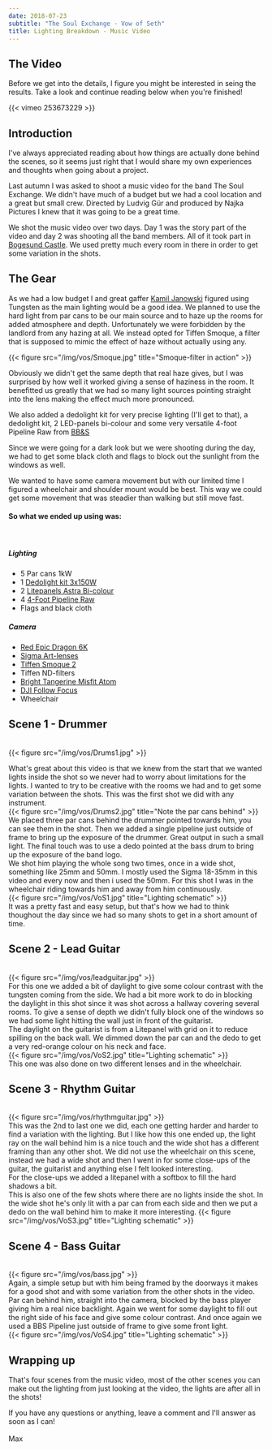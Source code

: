 ```yaml
---
date: 2018-07-23
subtitle: "The Soul Exchange - Vow of Seth"
title: Lighting Breakdown - Music Video
---
```


## The Video
Before we get into the details, I figure you might be interested in seing the results.
Take a look and continue reading below when you're finished!

{{< vimeo 253673229 >}}

## Introduction
I've always appreciated reading about how things are actually done behind the scenes, so 
it seems just right that I would share my own experiences and thoughts when going about a project.

Last autumn I was asked to shoot a music video for the band The Soul Exchange. We didn't have much of a budget
but we had a cool location and a great but small crew. Directed by Ludvig Gür and produced by Najka Pictures I knew 
that it was going to be a great time. 

We shot the music video over two days. Day 1 was the story part of the video and day 2 was shooting all the band members.
All of it took part in [Bogesund Castle](https://goo.gl/maps/EKSzBHcfHZw). We used pretty much every room in there in order 
to get some variation in the shots.

## The Gear
As we had a low budget I and great gaffer [Kamil Janowski](http://www.kjanowski.com/) figured using 
Tungsten as the main lighting would be a good idea. We planned to use the hard light from par cans to 
be our main source and to haze up the rooms for added atmosphere and depth. Unfortunately we were 
forbidden by the landlord from any hazing at all. We instead opted for Tiffen Smoque, a filter that is
supposed to mimic the effect of haze without actually using any. 

{{< figure src="/img/vos/Smoque.jpg" title="Smoque-filter in action" >}}

Obviously we didn't get the same 
depth that real haze gives, but I was surprised by how well it worked giving a sense of haziness in the room. It benefitted us greatly that we had so many light sources pointing straight into the lens making the effect much more pronounced.

We also added a dedolight kit for very precise lighting (I'll get to that), a dedolight kit, 2 LED-panels 
bi-colour and some very versatile 4-foot Pipeline Raw from [BB&S](https://bbsrentalsupport.com/collections/pipeline-system)

Since we were going for a dark look but we were shooting during the day, we had to get some black cloth and flags to block out the sunlight from the windows as well.

We wanted to have some camera movement but with our limited time I figured a wheelchair and shoulder mount would be best. This way we could get some movement that was steadier than walking but still move
fast.
<br>
#### So what we ended up using was: 
<br>

##### Lighting
* 5 Par cans 1kW
* 1 [Dedolight kit 3x150W](http://www.dedolight.com/dedolight/default.php?la=0&pg=0000040003)
* 2 [Litepanels Astra Bi-colour](http://www.litepanels.com/en-DE/Shop/products/led-lights-astra-1x1-bicolor)
* 4 [4-Foot Pipeline Raw](https://bbsrentalsupport.com/collections/pipeline-system)
* Flags and black cloth

##### Camera
* [Red Epic Dragon 6K](http://www.red.com/products/epic-dragon)
* [Sigma Art-lenses](https://www.sigmaphoto.com/lenses/art)
* [Tiffen Smoque 2](https://tiffen.com/diffusion/)
* Tiffen ND-filters
* [Bright Tangerine Misfit Atom](https://www.brighttangerine.com/misfit-atom/)
* [DJI Follow Focus](https://www.dji.com/focus)
* Wheelchair


## Scene 1 - Drummer
<br>
{{< figure src="/img/vos/Drums1.jpg" >}}

What's great about this video is that we knew from the start that we wanted lights inside the shot
so we never had to worry about limitations for the lights. I wanted to try to be creative with the rooms we had and to get some variation between the shots. This was the first shot we did with any instrument.
<br>
{{< figure src="/img/vos/Drums2.jpg" title="Note the par cans behind" >}}
<br>
We placed three par cans behind the drummer pointed towards him, you can see them in the shot. Then
we added a single pipeline just outside of frame to bring up the exposure of the drummer. Great output
in such a small light. The final touch was to use a dedo pointed at the bass drum to bring up the 
exposure of the band logo.
<br>
We shot him playing the whole song two times, once in a wide shot, something like 25mm and 50mm. I mostly used the Sigma 18-35mm in this video and every now and then i used the 50mm. For this shot I was in the wheelchair riding towards him and away from him continuously.
<br>
{{< figure src="/img/vos/VoS1.jpg" title="Lighting schematic" >}}
<br>
It was a pretty fast and easy setup, but that's how we had to think thoughout the day since we 
had so many shots to get in a short amount of time.
<br>


## Scene 2 - Lead Guitar
<br>
{{< figure src="/img/vos/leadguitar.jpg" >}}
<br>
For this one we added a bit of daylight to give some colour contrast with the tungsten coming from
the side. We had a bit more work to do in blocking the daylight in this shot since it was shot across
a hallway covering several rooms. To give a sense of depth we didn't fully block one of the windows so we had some light hitting the wall just in front of the guitarist. 
<br>
The daylight on the guitarist is from a Litepanel with grid on it to reduce spilling on the back wall. We dimmed down the par can and the dedo to get a very red-orange colour on his neck and face.
<br>
{{< figure src="/img/vos/VoS2.jpg" title="Lighting schematic" >}}
<br>
This one was also done on two different lenses and in the wheelchair.

## Scene 3 - Rhythm Guitar
<br>
{{< figure src="/img/vos/rhythmguitar.jpg" >}}
<br>
This was the 2nd to last one we did, each one getting harder and harder to find a variation with the lighting. But I like how this one ended up, the light ray on the wall behind him is a nice touch and
the wide shot has a different framing than any other shot. We did not use the wheelchair on this scene, instead we had a wide shot and then I went in for some close-ups of the guitar, the guitarist
and anything else I felt looked interesting.
<br>
For the close-ups we added a litepanel with a softbox to fill the hard shadows a bit.
<br>
This is also one of the few shots where there are no lights inside the shot. In the wide shot he's only lit with a par can from each side and then we put a dedo on the wall behind him to make it more interesting. 
{{< figure src="/img/vos/VoS3.jpg" title="Lighting schematic" >}}

## Scene 4 - Bass Guitar
<br>
{{< figure src="/img/vos/bass.jpg" >}}
<br>
Again, a simple setup but with him being framed by the doorways it makes for a good shot and with some
variation from the other shots in the video. Par can behind him, straight into the camera, blocked by the bass player giving him a real nice backlight. Again we went for some daylight to fill out the right side of his face and give some colour contrast. And once again we used a BBS Pipeline just 
outside of frame to give some front light.
<br>
{{< figure src="/img/vos/VoS4.jpg" title="Lighting schematic" >}}

## Wrapping up

That's four scenes from the music video, most of the other scenes you can make out the lighting from just looking at the video, the lights are after all in the shots! 

If you have any questions or anything, leave a comment and I'll answer as soon as I can!
<br>
<br>
Max